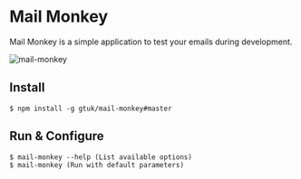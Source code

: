 # Mail Monkey

Mail Monkey is a simple application to test your emails during development.

![mail-monkey](https://raw.github.com/gtuk/mail-monkey/master/screenshot.png)

## Install

    $ npm install -g gtuk/mail-monkey#master
    
## Run & Configure

    $ mail-monkey --help (List available options)
    $ mail-monkey (Run with default parameters)

